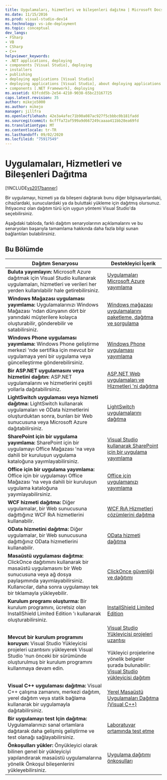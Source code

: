 ```yaml
---
title: Uygulamaları, hizmetleri ve bileşenleri dağıtma | Microsoft Docs
ms.date: 11/15/2016
ms.prod: visual-studio-dev14
ms.technology: vs-ide-deployment
ms.topic: conceptual
dev_langs:
- FSharp
- VB
- CSharp
- C++
helpviewer_keywords:
- .NET applications, deploying
- components [Visual Studio], deploying
- installers
- publishing
- deploying applications [Visual Studio]
- deploying applications [Visual Studio], about deploying applications
- components [.NET Framework], deploying
ms.assetid: 63fcdd5b-2e54-4210-9038-65bc23167725
caps.latest.revision: 35
author: mikejo5000
ms.author: mikejo
manager: jillfra
ms.openlocfilehash: 42e3a4afec71b90a087ac927f5cbbbc0b181fadd
ms.sourcegitcommit: 6cfffa72af599a9d667249caaaa411bb28ea69fd
ms.translationtype: MT
ms.contentlocale: tr-TR
ms.lasthandoff: 09/02/2020
ms.locfileid: "75917549"
---
```

# <a name="deploying-applications-services-and-components"></a>Uygulamaları, Hizmetleri ve Bileşenleri Dağıtma
[!INCLUDE[vs2017banner](../includes/vs2017banner.md)]

Bir uygulamayı, hizmeti ya da bileşeni dağıtarak bunu diğer bilgisayarlardaki, cihazlardaki, sunuculardaki ya da buluttaki yükleme için dağıtmış olursunuz. İhtiyacınız olan dağıtım türü için uygun yöntemi Visual Studio'da seçebilirsiniz.  
  
 Aşağıdaki tabloda, farklı dağıtım senaryolarının açıklamalarını ve bu senaryoları başarıyla tamamlama hakkında daha fazla bilgi sunan bağlantıları bulabilirsiniz.  
  
## <a name="in-this-section"></a>Bu Bölümde  
  
|Dağıtım Senaryosu|Destekleyici İçerik|  
|-------------------------|------------------------|  
|**Buluta yayımlayın:** Microsoft Azure dağıtmak için Visual Studio kullanarak uygulamaları, hizmetleri ve verileri her yerden kullanılabilir hale getirebilirsiniz.|[Uygulamaları Microsoft Azure yayımlama](/visualstudio/deployment/quickstart-deploy-to-azure)|  
|**Windows Mağazası uygulaması yayımlama:** Uygulamalarınızı Windows Mağazası 'ndan dünyanın dört bir yanındaki müşterilere kolayca oluşturabilir, gönderebilir ve satabilirsiniz.|[Windows mağazası uygulamalarını paketleme, dağıtma ve sorgulama](https://msdn.microsoft.com/library/hh446593\(v=vs.85\).aspx)|  
|**Windows Phone uygulaması yayımlama:** Windows Phone geliştirme merkezi 'nde sertifika için mevcut bir uygulamaya yeni bir uygulama veya güncelleştirme gönderebilirsiniz.|[Windows Phone uygulaması yayımlama](https://developer.microsoft.com/)|  
|**Bir ASP.NET uygulamasını veya hizmetini dağıtın:** ASP.NET uygulamalarını ve hizmetlerini çeşitli yollarla dağıtabilirsiniz.|[ASP.NET Web uygulamaları ve Hizmetleri 'ni dağıtma](/aspnet/mvc/overview/deployment/)|  
|**LightSwitch uygulaması veya hizmeti dağıtma:** LightSwitch kullanarak uygulamaları ve OData hizmetlerini oluşturduktan sonra, bunları bir Web sunucusuna veya Microsoft Azure dağıtabilirsiniz.|[LightSwitch uygulamalarını dağıtma](https://msdn.microsoft.com/library/4818d933-295c-4ecc-9148-7ad9ca28dcdb)|  
|**SharePoint için bir uygulama yayımlama:** SharePoint için bir uygulamayı Office Mağazası 'na veya dahili bir kuruluşun uygulama kataloğuna yayımlayabilirsiniz.|[Visual Studio kullanarak SharePoint için bir uygulama yayımlama](https://msdn.microsoft.com/library/office/jj220044\(v=office.15\).aspx)|  
|**Office için bir uygulama yayımlama:** Office için bir uygulamayı Office Mağazası 'na veya dahili bir kuruluşun uygulama kataloğuna yayımlayabilirsiniz.|[Office için uygulamanızı yayımlama](https://msdn.microsoft.com/library/office/fp123515.aspx)|  
|**WCF hizmeti dağıtma:** Diğer uygulamalar, bir Web sunucusuna dağıttığınız WCF RıA hizmetlerini kullanabilir.|[WCF RıA Hizmetleri çözümlerini dağıtma](https://msdn.microsoft.com/library/ff426912\(v=vs.91\).aspx)|  
|**OData hizmetini dağıtma:** Diğer uygulamalar, bir Web sunucusuna dağıttığınız OData hizmetlerini kullanabilir.|[OData hizmeti dağıtma](https://msdn.microsoft.com/library/hh973447.aspx)|  
|**Masaüstü uygulaması dağıtma:** ClickOnce dağıtımını kullanarak bir masaüstü uygulamasını bir Web sunucusuna veya ağ dosya paylaşımında yayımlayabilirsiniz. Kullanıcılar, daha sonra uygulamayı tek bir tıklamayla yükleyebilir.|[ClickOnce güvenliği ve dağıtımı](../deployment/clickonce-security-and-deployment.md)|  
|**Kurulum programı oluşturma:** Bir kurulum programını, ücretsiz olan InstallShield Limited Edition 'ı kullanarak oluşturabilirsiniz.|[InstallShield Limited Edition](../deployment/installshield-limited-edition.md)|  
|**Mevcut bir kurulum programını koruyun:** Visual Studio Yükleyicisi projeleri uzantısını yükleyerek Visual Studio 'nun önceki bir sürümünde oluşturulmuş bir kurulum programını kullanmaya devam edin.|[Visual Studio Yükleyicisi projeleri uzantısı](https://devblogs.microsoft.com/visualstudio/visual-studio-installer-projects-extension/)<br /><br /> Yükleyici projelerine yönelik belgeler şurada bulunabilir: [Visual Studio yükleyicisi dağıtım](https://msdn.microsoft.com/library/2kt85ked\(v=vs.100\).aspx)|  
|**Visual C++ uygulaması dağıtma:** Visual C++ çalışma zamanını, merkezi dağıtım, yerel dağıtım veya statik bağlama kullanarak bir uygulamayla dağıtabilirsiniz.|[Yerel Masaüstü Uygulamaları Dağıtma (Visual C++)](/cpp/windows/deploying-native-desktop-applications-visual-cpp)|  
|**Bir uygulamayı test Için dağıtma:** Uygulamalarınızı sanal ortamlara dağıtarak daha gelişmiş geliştirme ve test olanağı sağlayabilirsiniz.|[Laboratuvar ortamında test etme](https://msdn.microsoft.com/library/14ba54c8-a158-4a6e-b00a-b00ae960feb8)|  
|**Önkoşulları yükler:** Önyükleyici olarak bilinen genel bir yükleyiciyi yapılandırarak masaüstü uygulamalarına yönelik Önkoşul bileşenlerini yükleyebilirsiniz.|[Uygulama dağıtımı önkoşulları](../deployment/application-deployment-prerequisites.md)|
